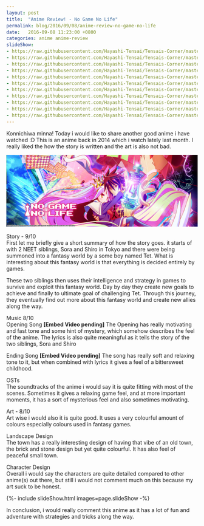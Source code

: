 ```yaml
---
layout: post
title:  "Anime Review! - No Game No Life"
permalink: blog/2016/09/08/anime-review-no-game-no-life
date:   2016-09-08 11:23:00 +0800
categories: anime anime-review
slideShow:
- https://raw.githubusercontent.com/Hayashi-Tensai/Tensais-Corner/master/assets/blog-images/anime/ngnl_town_1.png
- https://raw.githubusercontent.com/Hayashi-Tensai/Tensais-Corner/master/assets/blog-images/anime/ngnl_town_2.png
- https://raw.githubusercontent.com/Hayashi-Tensai/Tensais-Corner/master/assets/blog-images/anime/ngnl_town_3.png
- https://raw.githubusercontent.com/Hayashi-Tensai/Tensais-Corner/master/assets/blog-images/anime/ngnl_town_4.png
- https://raw.githubusercontent.com/Hayashi-Tensai/Tensais-Corner/master/assets/blog-images/anime/ngnl_sora.png
- https://raw.githubusercontent.com/Hayashi-Tensai/Tensais-Corner/master/assets/blog-images/anime/ngnl_shiro.png
- https://raw.githubusercontent.com/Hayashi-Tensai/Tensais-Corner/master/assets/blog-images/anime/ngnl_steph.png
- https://raw.githubusercontent.com/Hayashi-Tensai/Tensais-Corner/master/assets/blog-images/anime/ngnl_chlammy.png
- https://raw.githubusercontent.com/Hayashi-Tensai/Tensais-Corner/master/assets/blog-images/anime/ngnl_Jibril.png
- https://raw.githubusercontent.com/Hayashi-Tensai/Tensais-Corner/master/assets/blog-images/anime/ngnl_izuna.png
- https://raw.githubusercontent.com/Hayashi-Tensai/Tensais-Corner/master/assets/blog-images/anime/ngnl_tet.png
---
```


Konnichiwa minna! Today i would like to share another good anime i have watched :D 
This is an anime back in 2014 which i watch lately last month. I really liked the how the story is written and the art is also not bad.

![NoGameNoLife_Poster](https://raw.githubusercontent.com/Hayashi-Tensai/Tensais-Corner/master/assets/blog-images/anime/No_game_no_life.jpg)

Story - 9/10  
First let me briefly give a short summary of how the story goes. it starts of with 2 NEET siblings, Sora and Shiro in Tokyo and there were being summoned into a fantasy world by a some boy named Tet. What is interesting about this fantasy world is that everything is decided entirely by games.

These two siblings then uses their intelligence and strategy in games to survive and exploit this fantasy world. Day by day they create new goals to achieve and finally to ultimate goal of challenging Tet. Through this journey, they eventually find out more about this fantasy world and create new allies along the way.

Music  8/10  
Opening Song
**[Embed Video pending]**
The Opening has really motivating and fast tone and some hint of mystery, which somehow describes the feel of the anime. The lyrics is also quite meaningful as it tells the story of the two siblings, Sora and Shiro

Ending Song
**[Embed Video pending]**
The song has really soft and relaxing tone to it, but when combined with lyrics it gives a feel of a bittersweet childhood.

OSTs  
The soundtracks of the anime i would say it is quite fitting with most of the scenes. Sometimes it gives a relaxing game feel, and at more important moments, it has a sort of mysterious feel and also sometimes motivating.

Art - 8/10  
Art wise i would also it is quite good. It uses a very colourful amount of colours especially colours used in fantasy games.

Landscape Design  
The town has a really interesting design of having that vibe of an old town, the brick and stone design but yet quite colourful. It has also feel of peaceful small town.

Character Design  
Overall i would say the characters are quite detailed compared to other anime(s) out there, but still i would not comment much on this because my art suck to be honest.

<div>{%- include slideShow.html images=page.slideShow -%}</div>

In conclusion, i would really comment this anime as it has a lot of fun and adventure with strategies and tricks along the way.